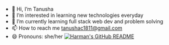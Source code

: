 - 👋 Hi, I’m Tanusha
- 👀 I’m interested in learning new technologies everyday
- 🌱 I’m currently learning full stack web dev and problem solving
- 📫 How to reach me tanushac1811@gmail.com  
- 😄 Pronouns: she/her
[![Harman's GitHub README](https://api.harmansandhu.tech/?username=tanushac)](https://github.com/Harman-Sandhu/github-readme-generator)
<!---
tanushac/tanushac is a ✨ special ✨ repository because its `README.md` (this file) appears on your GitHub profile.
You can click the Preview link to take a look at your changes.
--->
